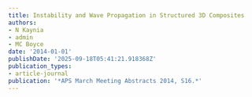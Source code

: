 ```yaml
---
title: Instability and Wave Propagation in Structured 3D Composites
authors:
- N Kaynia
- admin
- MC Boyce
date: '2014-01-01'
publishDate: '2025-09-18T05:41:21.918368Z'
publication_types:
- article-journal
publication: '*APS March Meeting Abstracts 2014, S16.*'
---
```

